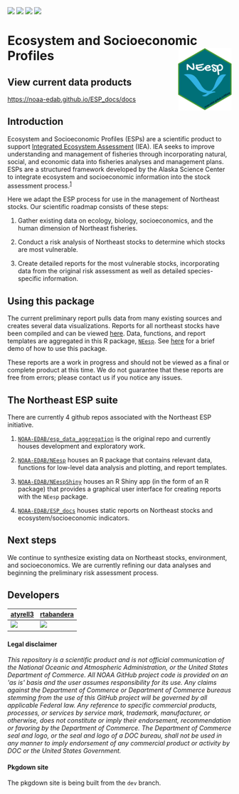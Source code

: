 <!-- README.md is generated from README.Rmd. Please edit that file -->

<!-- badges: start -->

[![](https://img.shields.io/badge/devel%20version-0.1.1-blue.svg)](https://github.com/NOAA-EDAB/NEesp)
[![](https://img.shields.io/github/last-commit/NOAA-EDAB/NEesp.svg)](https://github.com/NOAA-EDAB/NEesp/commits/main)
[![](https://img.shields.io/badge/repo%20size-0.61%20GB-blue.svg)](https://github.com/NOAA-EDAB/NEesp)
[![](https://github.com/NOAA-EDAB/NEesp/workflows/gitleaks/badge.svg)](https://github.com/NOAA-EDAB/NEesp/actions/workflows/secretScan.yml)
<!-- badges: end -->

# Ecosystem and Socioeconomic Profiles <img src="https://raw.githubusercontent.com/NOAA-EDAB/esp_data_aggregation/abby/hexes/NEesp_hex.png" align="right" width="120" /> 

## View current data products
https://noaa-edab.github.io/ESP_docs/docs

## Introduction
Ecosystem and Socioeconomic Profiles (ESPs) are a scientific product to support [Integrated Ecosystem Assessment](https://www.integratedecosystemassessment.noaa.gov/) (IEA). IEA seeks to improve understanding and management of fisheries through incorporating natural, social, and economic data into fisheries analyses and management plans. ESPs are a structured framework developed by the Alaska Science Center to integrate ecosystem and socioeconomic information into the stock assessment process.<sup>[1]</sup>

Here we adapt the ESP process for use in the management of Northeast stocks. Our scientific roadmap consists of these steps:

1. Gather existing data on ecology, biology, socioeconomics, and the human dimension of Northeast fisheries.

2. Conduct a risk analysis of Northeast stocks to determine which stocks are most vulnerable.

3. Create detailed reports for the most vulnerable stocks, incorporating data from the original risk assessment as well as detailed species-specific information.

## Using this package
The current preliminary report pulls data from many existing sources and creates several data visualizations. Reports for all northeast stocks have been compiled and can be viewed [here](https://noaa-edab.github.io/ESP_docs/docs). Data, functions, and report templates are aggregated in this R package, [`NEesp`](https://github.com/NOAA-EDAB/NEesp). See [here](https://noaa-edab.github.io/NEesp/articles/install-and-use-package.html) for a brief demo of how to use this package.

These reports are a work in progress and should not be viewed as a final or complete product at this time. We do not guarantee that these reports are free from errors; please contact us if you notice any issues.

## The Northeast ESP suite 
There are currently 4 github repos associated with the Northeast ESP initiative.

1. [`NOAA-EDAB/esp_data_aggregation`](https://github.com/NOAA-EDAB/esp_data_aggregation) is the original repo and currently houses development and exploratory work.

2. [`NOAA-EDAB/NEesp`](https://github.com/NOAA-EDAB/NEesp) houses an R package that contains relevant data, functions for low-level data analysis and plotting, and report templates.

3. [`NOAA-EDAB/NEespShiny`](https://github.com/NOAA-EDAB/NEespShiny) houses an R Shiny app (in the form of an R package) that provides a graphical user interface for creating reports with the `NEesp` package.

4. [`NOAA-EDAB/ESP_docs`](https://github.com/NOAA-EDAB/ESP_docs) houses static reports on Northeast stocks and ecosystem/socioeconomic indicators.

## Next steps
We continue to synthesize existing data on Northeast stocks, environment, and socioeconomics. We are currently refining our data analyses and beginning the preliminary risk assessment process. 

[1]: https://meetings.npfmc.org/CommentReview/DownloadFile?p=8f5233fb-3b62-4571-9b49-8bb7ce675916.pdf&fileName=ESP_Shotwell.pdf

## Developers

| [atyrell3](https://github.com/atyrell3)                                                         | [rtabandera](https://github.com/rtabandera)                                                                                                    |
|-------------------------------------------------------------------------------------------------|----------------------------------------------------------------------------------------------------------------------------------------|
| [![](https://avatars.githubusercontent.com/u/77738923?s=100&u=92e54f60ca179f3e41c1a3610fb3ecdb9e233434&v=4)](https://github.com/atyrell3) | [![](https://avatars.githubusercontent.com/u/64960823?s=100&u=ea5abeca602e43d461e964fe8283f703aef63c61&v=4)](https://github.com/rtabandera) |

#### Legal disclaimer

*This repository is a scientific product and is not official
communication of the National Oceanic and Atmospheric Administration, or
the United States Department of Commerce. All NOAA GitHub project code
is provided on an 'as is' basis and the user assumes responsibility for
its use. Any claims against the Department of Commerce or Department of
Commerce bureaus stemming from the use of this GitHub project will be
governed by all applicable Federal law. Any reference to specific
commercial products, processes, or services by service mark, trademark,
manufacturer, or otherwise, does not constitute or imply their
endorsement, recommendation or favoring by the Department of Commerce.
The Department of Commerce seal and logo, or the seal and logo of a DOC
bureau, shall not be used in any manner to imply endorsement of any
commercial product or activity by DOC or the United States Government.*

#### Pkgdown site
The pkgdown site is being built from the `dev` branch.
